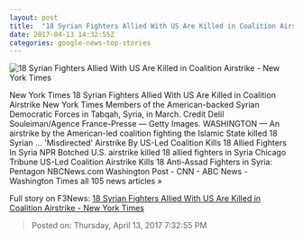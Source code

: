 ```yaml
---
layout: post
title:  "18 Syrian Fighters Allied With US Are Killed in Coalition Airstrike - New York Times"
date: 2017-04-13 14:32:55Z
categories: google-news-top-stories
---
```


![18 Syrian Fighters Allied With US Are Killed in Coalition Airstrike - New York Times](https://static01.nyt.com/images/2017/04/14/world/14Military/14Military-facebookJumbo.jpg)

New York Times 18 Syrian Fighters Allied With US Are Killed in Coalition Airstrike New York Times Members of the American-backed Syrian Democratic Forces in Tabqah, Syria, in March. Credit Delil Souleiman/Agence France-Presse — Getty Images. WASHINGTON — An airstrike by the American-led coalition fighting the Islamic State killed 18 Syrian ... 'Misdirected' Airstrike By US-Led Coalition Kills 18 Allied Fighters In Syria NPR Botched U.S. airstrike killed 18 allied fighters in Syria Chicago Tribune US-Led Coalition Airstrike Kills 18 Anti-Assad Fighters in Syria: Pentagon NBCNews.com Washington Post - CNN - ABC News - Washington Times all 105 news articles »


Full story on F3News: [18 Syrian Fighters Allied With US Are Killed in Coalition Airstrike - New York Times](http://www.f3nws.com/n/Cz3qeE)

> Posted on: Thursday, April 13, 2017 7:32:55 PM
